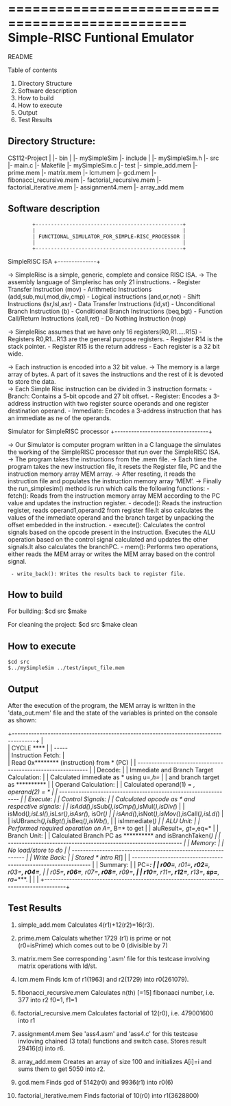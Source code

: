 ================================================
Simple-RISC Funtional Emulator
================================================

README

Table of contents
1. Directory Structure
2. Software description      
3. How to build
4. How to execute
5. Output
6. Test Results

Directory Structure:
--------------------
CS112-Project
  |
  |- bin
      |
      |- mySimpleSim
  |- include
      |
      |- mySimpleSim.h
  |- src
      |- main.c
      |- Makefile
      |- mySimpleSim.c
  |- test
      |- simple_add.mem
      |- prime.mem
      |- matrix.mem
      |- lcm.mem
      |- gcd.mem
      |- fibonacci_recursive.mem
      |- factorial_recursive.mem
      |- factorial_iterative.mem
      |- assignment4.mem
      |- array_add.mem 
      
      
Software description      
--------------------

            +------------------------------------------------+
            |                                                |
            | FUNCTIONAL_SIMULATOR_FOR_SIMPLE-RISC_PROCESSOR |
            |                                                |
            +------------------------------------------------+


  SimpleRISC ISA
 +--------------+

-> SimpleRisc is a simple, generic, complete and consice RISC ISA.
-> The assembly language of Simplerisc has only 21 instructions.
    - Register Transfer Instruction (mov)
    - Arithmetic Instructions (add,sub,mul,mod,div,cmp)
    - Logical instructions (and,or,not)
    - Shift Instructions (lsr,lsl,asr)
    - Data Transfer Instructions (ld,st)
    - Unconditional Branch Instruction (b)
    - Conditional Branch Instructions (beq,bgt)
    - Function Call/Return Instructions (call,ret)
    - Do Nothing Instruction (nop)

-> SimpleRisc assumes that we have only 16 registers(R0,R1.....R15)
    - Registers R0,R1...R13 are the general purpose registers.
    - Register R14 is the stack pointer.
    - Register R15 is the return address
    - Each register is a 32 bit wide.

-> Each instruction is encoded into a 32 bit value.
-> The memory is a large array of bytes. A part of it saves the 
   instructions and the rest of it is devoted to store the data.     
-> Each Simple Risc instruction can be divided in 3 instruction formats:
    - Branch:    Contains a 5-bit opcode and 27 bit offset.
    - Register:  Encodes a 3-address instruction with two register source 
                 operands and one register destination operand.
    - Immediate: Encodes a 3-address instruction that has an immediate as 
                 ne of the operands.






  Simulator for SimpleRISC processor
 +----------------------------------+

 -> Our Simulator is computer program written in a C language the simulates the 
    working of the SimpleRISC processor that run over the SimpleRISC ISA.
 -> The program takes the instructions from the .mem file.
 -> Each time the program takes the new instruction file, it resets the Register 
    file, PC and the instruction memory array MEM array.
 -> After reseting, it reads the instruction file and populates the instruction
    memory array ‘MEM’.
 -> Finally the run_simplesim() method is run which calls the following
    functions:
     - fetch(): Reads from the instruction memory array MEM according to the PC
                value and updates the instruction register.
     - decode(): Reads the instruction register, reads operand1,operand2 from
                 register file.It also calculates the values of the immediate 
                 operand and the branch target by unpacking the offset embedded
                 in the instruction.
     - execute(): Calculates the control signals based on the opcode present in
                  the instruction. Executes the ALU operation based on the
                  control signal calculated and updates the other signals.It 
                   also calculates the branchPC.
     - mem(): Performs two operations, either reads the MEM array or writes the
              MEM array based on the control signal.

     - write_back(): Writes the results back to register file.



How to build
------------
For building:
    $cd src
    $make

For cleaning the project:
    $cd src
    $make clean

How to execute
--------------
	$cd src
	$../mySimpleSim ../test/input_file.mem


Output
------
 After the execution of the program, the MEM array is written in the 
 'data_out.mem' file and the state of the variables is printed on the 
 console as shown:
 
 
 +--------------------------------------------------------------------------------------+
 |               
 |        CYCLE ****                                                                    |
 |        -----       
 |        Instruction Fetch:                                                            |  
 |             Read 0x******** (instruction) from * (PC)                                |
 |             ------------------------------------------------------------             |
 |        Decode:                                                                       |
 |             Immediate and Branch Target Calculation:                                 |
 |                Calculated immediate as * using u=*,h=*                               | 
 |                and branch target as **********                                       |
 |             Operand Calculation:                                                     | 
 |                Calculated operand(1) = *, operand(2) = *                             |
 |             ---------------------------------------------------------------          | 
 |        Execute:                                                                      |
 |             Control Signals:                                                         |
 |                Calculated opcode as * and respective signals:                        |
 |                    isAdd(*),isSub(*),isCmp(*),isMul(*),isDiv(*)                      | 
 |                    isMod(*),isLsl(*),isLsr(*),isAsr(*), isOr(*)                      | 
 |                    isAnd(*),isNot(*),isMov(*),isCall(*),isLd(*)                      | 
 |                    isUBranch(*),isBgt(*),isBeq(*),isWb(*),                           |
 |                    isImmediate(*)                                                    |
 |             ALU Unit:                                                                |
 |                Performed required operation on A=*, B=* to get                       |
 |                aluResult=*, gt=*,eq=*                                                |
 |             Branch Unit:                                                             |
 |                Calculated Branch PC as ********** and isBranchTaken(*)               | 
 |             ---------------------------------------------------------------          |
 |        Memory:                                                                       |
 |           No load/store to do                                                        | 
 |             -------------------------------------------------------------            |
 |        Write Back:                                                                   |
 |             Stored * intro R[*]                                                      |
 |             ---------------------------------------------------------------          | 
 |       Summary:                                                                       |
 |           PC=***:                                                                    |
 |             r00=****, r01=****, r02=****, r03=****, r04=****,                        |
 |             r05=****, r06=****, r07=****, r08=****, r09=****,                        |
 |             r10=****, r11=****, r12=****, r13=****, sp=****, ra=****.                |
 |                                                                                      |
 +--------------------------------------------------------------------------------------+


Test Results
--------------
1. simple_add.mem
    Calculates 4(r1)+12(r2)=16(r3).
    
2. prime.mem
    Calculats whether 1729 (r1) is prime or not  
    (r0=isPrime) which comes out to be 0 (divisible
    by 7)
    
3. matrix.mem
    See corresponding '.asm' file for this testcase 
    involving 
    matrix operations with ld/st.
    
4. lcm.mem
    Finds lcm of r1(1963) and r2(1729) into r0(261079).
    
5. fibonacci_recursive.mem
    Calculates n(th) [=15] fibonaaci number, i.e. 377 into 
    r2
    f0=1, f1=1
    
6. factorial_recursive.mem
    Calculates factorial of 12(r0), i.e. 479001600 into r1
    
7. assignment4.mem
    See 'ass4.asm' and 'ass4.c' for this testcase invloving 
    chained (3 total) functions and switch case.
    Stores result 29416(d) into r6.
    
8. array_add.mem
    Creates an array of size 100 and initializes A[i]=i and
    sums them to get 5050 into r2.
    
9. gcd.mem
	Finds gcd of 5142(r0) and 9936(r1) into r0(6)
	
10. factorial_iterative.mem
	Finds factorial of 10(r0) into r1(3628800)
